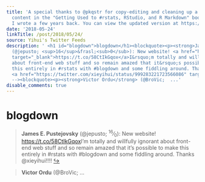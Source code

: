 ```yaml
---
title: 'A special thanks to @pkqstr for copy-editing and cleaning up a lot of the
  content in the "Getting Used to #rstats, RStudio, and R Markdown" bookdown book
  I wrote a few years back. You can view the updated version at https://t.co/wX7liWvrIJ.'
date: '2018-05-24'
linkTitle: /post/2018/05/24/
source: Yihui's Twitter Feeds
description: ' <h1 id="blogdown">blogdown</h1><blockquote><p><strong>James E. Pustejovsky</strong>
  (@jepusto; <sup>16</sup>&frasl;<sub>0</sub>): New website! <a href="https://t.co/58CtIkGqox"
  target="_blank">https://t.co/58CtIkGqox</a>I&rsquo;m totally and willfully ignorant
  about front-end web stuff and so remain amazed that it&rsquo;s possible to make
  this entirely in #rstats with #blogdown and some fiddling around. Thanks @xieyihui!!!!
  <a href="https://twitter.com/xieyihui/status/999283221723566086" target="_blank">&#8618;</a></p></blockquote><!--
  --><blockquote><p><strong>Victor Ordu</strong> (@BroVic;  ...'
disable_comments: true
---
```

 <h1 id="blogdown">blogdown</h1><blockquote><p><strong>James E. Pustejovsky</strong> (@jepusto; <sup>16</sup>&frasl;<sub>0</sub>): New website! <a href="https://t.co/58CtIkGqox" target="_blank">https://t.co/58CtIkGqox</a>I&rsquo;m totally and willfully ignorant about front-end web stuff and so remain amazed that it&rsquo;s possible to make this entirely in #rstats with #blogdown and some fiddling around. Thanks @xieyihui!!!! <a href="https://twitter.com/xieyihui/status/999283221723566086" target="_blank">&#8618;</a></p></blockquote><!-- --><blockquote><p><strong>Victor Ordu</strong> (@BroVic;  ...